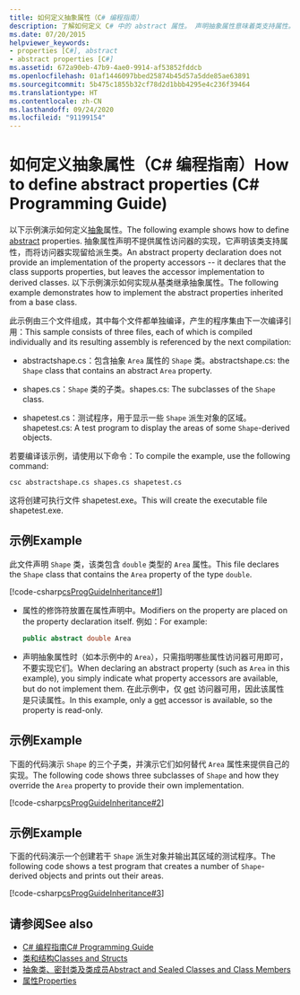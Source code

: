 ```yaml
---
title: 如何定义抽象属性（C# 编程指南）
description: 了解如何定义 C# 中的 abstract 属性。 声明抽象属性意味着类支持属性。 派生类实现访问器。
ms.date: 07/20/2015
helpviewer_keywords:
- properties [C#], abstract
- abstract properties [C#]
ms.assetid: 672a90eb-47b9-4ae0-9914-af53852fddcb
ms.openlocfilehash: 01af1446097bbed25874b45d57a5dde85ae63891
ms.sourcegitcommit: 5b475c1855b32cf78d2d1bbb4295e4c236f39464
ms.translationtype: HT
ms.contentlocale: zh-CN
ms.lasthandoff: 09/24/2020
ms.locfileid: "91199154"
---
```

# <a name="how-to-define-abstract-properties-c-programming-guide"></a><span data-ttu-id="fdca6-105">如何定义抽象属性（C# 编程指南）</span><span class="sxs-lookup"><span data-stu-id="fdca6-105">How to define abstract properties (C# Programming Guide)</span></span>

<span data-ttu-id="fdca6-106">以下示例演示如何定义[抽象](../../language-reference/keywords/abstract.md)属性。</span><span class="sxs-lookup"><span data-stu-id="fdca6-106">The following example shows how to define [abstract](../../language-reference/keywords/abstract.md) properties.</span></span> <span data-ttu-id="fdca6-107">抽象属性声明不提供属性访问器的实现，它声明该类支持属性，而将访问器实现留给派生类。</span><span class="sxs-lookup"><span data-stu-id="fdca6-107">An abstract property declaration does not provide an implementation of the property accessors -- it declares that the class supports properties, but leaves the accessor implementation to derived classes.</span></span> <span data-ttu-id="fdca6-108">以下示例演示如何实现从基类继承抽象属性。</span><span class="sxs-lookup"><span data-stu-id="fdca6-108">The following example demonstrates how to implement the abstract properties inherited from a base class.</span></span>  
  
 <span data-ttu-id="fdca6-109">此示例由三个文件组成，其中每个文件都单独编译，产生的程序集由下一次编译引用：</span><span class="sxs-lookup"><span data-stu-id="fdca6-109">This sample consists of three files, each of which is compiled individually and its resulting assembly is referenced by the next compilation:</span></span>  
  
- <span data-ttu-id="fdca6-110">abstractshape.cs：包含抽象 `Area` 属性的 `Shape` 类。</span><span class="sxs-lookup"><span data-stu-id="fdca6-110">abstractshape.cs: the `Shape` class that contains an abstract `Area` property.</span></span>  
  
- <span data-ttu-id="fdca6-111">shapes.cs：`Shape` 类的子类。</span><span class="sxs-lookup"><span data-stu-id="fdca6-111">shapes.cs: The subclasses of the `Shape` class.</span></span>  
  
- <span data-ttu-id="fdca6-112">shapetest.cs：测试程序，用于显示一些 `Shape` 派生对象的区域。</span><span class="sxs-lookup"><span data-stu-id="fdca6-112">shapetest.cs: A test program to display the areas of some `Shape`-derived objects.</span></span>  
  
 <span data-ttu-id="fdca6-113">若要编译该示例，请使用以下命令：</span><span class="sxs-lookup"><span data-stu-id="fdca6-113">To compile the example, use the following command:</span></span>  
  
 `csc abstractshape.cs shapes.cs shapetest.cs`  
  
 <span data-ttu-id="fdca6-114">这将创建可执行文件 shapetest.exe。</span><span class="sxs-lookup"><span data-stu-id="fdca6-114">This will create the executable file shapetest.exe.</span></span>  
  
## <a name="example"></a><span data-ttu-id="fdca6-115">示例</span><span class="sxs-lookup"><span data-stu-id="fdca6-115">Example</span></span>  

 <span data-ttu-id="fdca6-116">此文件声明 `Shape` 类，该类包含 `double` 类型的 `Area` 属性。</span><span class="sxs-lookup"><span data-stu-id="fdca6-116">This file declares the `Shape` class that contains the `Area` property of the type `double`.</span></span>  
  
 [!code-csharp[csProgGuideInheritance#1](~/samples/snippets/csharp/VS_Snippets_VBCSharp/csProgGuideInheritance/CS/Inheritance.cs#1)]  
  
- <span data-ttu-id="fdca6-117">属性的修饰符放置在属性声明中。</span><span class="sxs-lookup"><span data-stu-id="fdca6-117">Modifiers on the property are placed on the property declaration itself.</span></span> <span data-ttu-id="fdca6-118">例如：</span><span class="sxs-lookup"><span data-stu-id="fdca6-118">For example:</span></span>  
  
    ```csharp  
    public abstract double Area  
    ```  
  
- <span data-ttu-id="fdca6-119">声明抽象属性时（如本示例中的 `Area`），只需指明哪些属性访问器可用即可，不要实现它们。</span><span class="sxs-lookup"><span data-stu-id="fdca6-119">When declaring an abstract property (such as `Area` in this example), you simply indicate what property accessors are available, but do not implement them.</span></span> <span data-ttu-id="fdca6-120">在此示例中，仅 [get](../../language-reference/keywords/get.md) 访问器可用，因此该属性是只读属性。</span><span class="sxs-lookup"><span data-stu-id="fdca6-120">In this example, only a [get](../../language-reference/keywords/get.md) accessor is available, so the property is read-only.</span></span>  
  
## <a name="example"></a><span data-ttu-id="fdca6-121">示例</span><span class="sxs-lookup"><span data-stu-id="fdca6-121">Example</span></span>  

 <span data-ttu-id="fdca6-122">下面的代码演示 `Shape` 的三个子类，并演示它们如何替代 `Area` 属性来提供自己的实现。</span><span class="sxs-lookup"><span data-stu-id="fdca6-122">The following code shows three subclasses of `Shape` and how they override the `Area` property to provide their own implementation.</span></span>  
  
 [!code-csharp[csProgGuideInheritance#2](~/samples/snippets/csharp/VS_Snippets_VBCSharp/csProgGuideInheritance/CS/Inheritance.cs#2)]  
  
## <a name="example"></a><span data-ttu-id="fdca6-123">示例</span><span class="sxs-lookup"><span data-stu-id="fdca6-123">Example</span></span>  

 <span data-ttu-id="fdca6-124">下面的代码演示一个创建若干 `Shape` 派生对象并输出其区域的测试程序。</span><span class="sxs-lookup"><span data-stu-id="fdca6-124">The following code shows a test program that creates a number of `Shape`-derived objects and prints out their areas.</span></span>  
  
 [!code-csharp[csProgGuideInheritance#3](~/samples/snippets/csharp/VS_Snippets_VBCSharp/csProgGuideInheritance/CS/Inheritance.cs#3)]  
  
## <a name="see-also"></a><span data-ttu-id="fdca6-125">请参阅</span><span class="sxs-lookup"><span data-stu-id="fdca6-125">See also</span></span>

- [<span data-ttu-id="fdca6-126">C# 编程指南</span><span class="sxs-lookup"><span data-stu-id="fdca6-126">C# Programming Guide</span></span>](../index.md)
- [<span data-ttu-id="fdca6-127">类和结构</span><span class="sxs-lookup"><span data-stu-id="fdca6-127">Classes and Structs</span></span>](./index.md)
- [<span data-ttu-id="fdca6-128">抽象类、密封类及类成员</span><span class="sxs-lookup"><span data-stu-id="fdca6-128">Abstract and Sealed Classes and Class Members</span></span>](./abstract-and-sealed-classes-and-class-members.md)
- [<span data-ttu-id="fdca6-129">属性</span><span class="sxs-lookup"><span data-stu-id="fdca6-129">Properties</span></span>](./properties.md)

